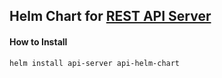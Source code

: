 ## Helm Chart for [REST API Server](https://github.com/hmsayem/go-rest-api)

#### How to Install
```
helm install api-server api-helm-chart
```

